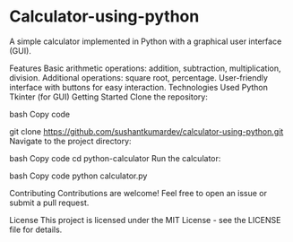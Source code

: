 # Calculator-using-python

A simple calculator implemented in Python with a graphical user interface (GUI).

Features
Basic arithmetic operations: addition, subtraction, multiplication, division.
Additional operations: square root, percentage.
User-friendly interface with buttons for easy interaction.
Technologies Used
Python
Tkinter (for GUI)
Getting Started
Clone the repository:

bash
Copy code

git clone https://github.com/sushantkumardev/calculator-using-python.git
Navigate to the project directory:

bash
Copy code
cd python-calculator
Run the calculator:

bash
Copy code
python calculator.py

Contributing
Contributions are welcome! Feel free to open an issue or submit a pull request.

License
This project is licensed under the MIT License - see the LICENSE file for details.
